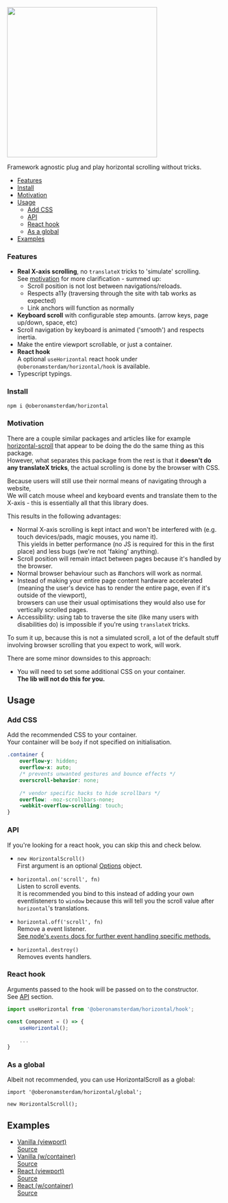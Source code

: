 <img src="https://jari.lol/7JqTxsErJS.png" width="350">

Framework agnostic plug and play horizontal scrolling without tricks.

<!-- START doctoc generated TOC please keep comment here to allow auto update -->
<!-- DON'T EDIT THIS SECTION, INSTEAD RE-RUN doctoc TO UPDATE -->


  - [Features](#features)
  - [Install](#install)
  - [Motivation](#motivation)
- [Usage](#usage)
  - [Add CSS](#add-css)
  - [API](#api)
  - [React hook](#react-hook)
  - [As a global](#as-a-global)
- [Examples](#examples)

<!-- END doctoc generated TOC please keep comment here to allow auto update -->

### Features 

- **Real X-axis scrolling**, no `translateX` tricks to 'simulate' scrolling.  
See [motivation](#motivation) for more clarification - summed up:  
    - Scroll position is not lost between navigations/reloads.    
    - Respects a11y (traversing through the site with tab works as expected)  
    - Link anchors will function as normally
- **Keyboard scroll** with configurable step amounts. (arrow keys, page up/down, space, etc)  
- Scroll navigation by keyboard is animated ('smooth') and respects inertia.   
- Make the entire viewport scrollable, or just a container.
- **React hook**  
A optional `useHorizontal` react hook under `@oberonamsterdam/horizontal/hook` is available.  
- Typescript typings.

### Install
```bash
npm i @oberonamsterdam/horizontal
```

### Motivation

There are a couple similar packages and articles like for example [horizontal-scroll](https://github.com/corentinfardeau/horizontal-scroll) that appear to be doing the do the same thing as this package.  
However, what separates this package from the rest is that it **doesn't do any translateX tricks**, the actual scrolling is done by the browser with CSS.  
  
Because users will still use their normal means of navigating through a website,  
We will catch mouse wheel and keyboard events and translate them to the X-axis - this is essentially all that this library does.
  
This results in the following advantages: 

- Normal X-axis scrolling is kept intact and won't be interfered with (e.g. touch devices/pads, magic mouses, you name it).  
This yields in better performance (no JS is required for this in the first place) and less bugs (we're not 'faking' anything).
- Scroll position will remain intact between pages because it's handled by the browser.  
- Normal browser behaviour such as #anchors will work as normal.  
- Instead of making your entire page content hardware accelerated (meaning the user's device has to render the entire page, even if it's outside of the viewport),  
browsers can use their usual optimisations they would also use for vertically scrolled pages.
- Accessibility: using tab to traverse the site (like many users with disabilities do) is impossible if you're using `translateX` tricks. 

To sum it up, because this is not a simulated scroll, a lot of the default stuff involving browser scrolling that you expect to work, will work.

There are some minor downsides to this approach:

- You will need to set some additional CSS on your container.   
**The lib will not do this for you.**

## Usage

### Add CSS

Add the recommended CSS to your container.  
Your container will be `body` if not specified on initialisation.

```css
.container {
    overflow-y: hidden;
    overflow-x: auto;
    /* prevents unwanted gestures and bounce effects */
    overscroll-behavior: none;
    
    /* vendor specific hacks to hide scrollbars */
    overflow: -moz-scrollbars-none;
    -webkit-overflow-scrolling: touch;
}
```

### API
If you're looking for a react hook, you can skip this and check below.

- `new HorizontalScroll()`  
First argument is an optional [Options](src/index.ts#L7-L10) object.

- `horizontal.on('scroll', fn)`  
Listen to scroll events.   
It is recommended you bind to this instead of adding your own eventlisteners to `window` because this will tell you the scroll value after `horizontal`'s translations.

- `horizontal.off('scroll', fn)`  
Remove a event listener.  
[See node's `events` docs for further event handling specific methods.](http://nodejs.org/api/events.html#events_events)  

- `horizontal.destroy()`  
Removes events handlers.

### React hook
Arguments passed to the hook will be passed on to the constructor.  
See [API](#api) section.

```js
import useHorizontal from '@oberonamsterdam/horizontal/hook';

const Component = () => {
    useHorizontal();
    
    ...
}
```

### As a global

Albeit not recommended, you can use HorizontalScroll as a global:  
```
import '@oberonamsterdam/horizontal/global';

new HorizontalScroll();
```

## Examples

- [Vanilla (viewport)](https://horizontal-scroll.netlify.com/vanilla.html)    
  [Source](examples/vanilla.html)
- [Vanilla (w/container)](https://horizontal-scroll.netlify.com/vanilla-container.html)    
  [Source](examples/vanilla-container.html)
- [React (viewport)](https://horizontal-scroll.netlify.com/react.html)    
  [Source](examples/react.html)
- [React (w/container)](https://horizontal-scroll.netlify.com/react-container.html)    
  [Source](examples/react-container.html)
